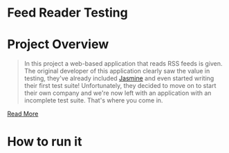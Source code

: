# Feed Reader Testing

# Project Overview
>In this project a web-based application that reads RSS feeds is given. The original developer of this application clearly saw the value in testing, they've already included [Jasmine](http://jasmine.github.io/) and even started writing their first test suite! Unfortunately, they decided to move on to start their own company and we're now left with an application with an incomplete test suite. That's where you come in.

[Read More](https://github.com/udacity/frontend-nanodegree-feedreader)
# How to run it

